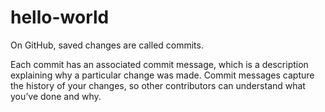 # hello-world

On GitHub, saved changes are called commits. 

Each commit has an associated commit message, which is a description explaining why a particular change was made. Commit messages capture the history of your changes, so other contributors can understand what you’ve done and why.
